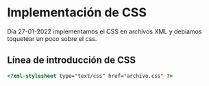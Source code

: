 # Implementación de CSS

Día 27-01-2022 implementamos el CSS en archivos XML y debíamos toquetear un poco sobre el css.

## Línea de introducción de CSS

```html
<?xml-stylesheet type="text/css" href="archivo.css" ?>
```